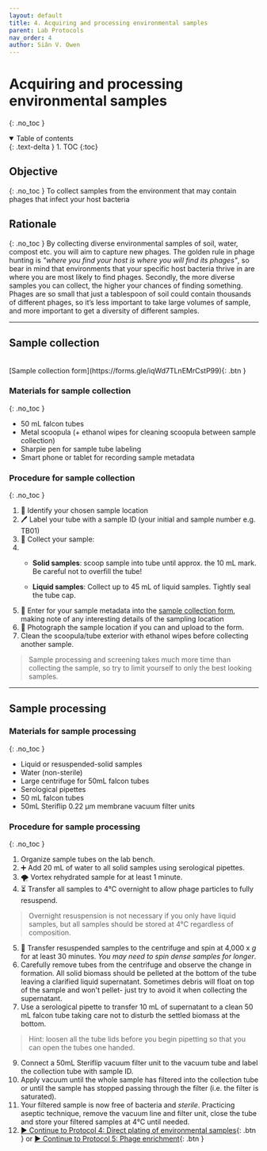 ```yaml
---
layout: default
title: 4. Acquiring and processing environmental samples
parent: Lab Protocols
nav_order: 4
author: Siân V. Owen
---
```


# Acquiring and processing environmental samples
{: .no_toc }

<details open markdown="block">
  <summary>
    Table of contents
  </summary>
  {: .text-delta }
1. TOC
{:toc}
</details>


## Objective
{: .no_toc }
To collect samples from the environment that may contain phages that infect your host bacteria

## Rationale
{: .no_toc }
By collecting diverse environmental samples of soil, water, compost etc. you will aim to capture new phages. The golden rule in phage hunting is *"where you find your host is where you will find its phages"*, so bear in mind that environments that your specific host bacteria thrive in are where you are most likely to find phages. Secondly, the more diverse samples you can collect, the higher your chances of finding something. Phages are so small that just a tablespoon of soil could contain thousands of different phages, so it’s less important to take large volumes of sample, and more important to get a diversity of different samples.

---

## Sample collection
<br>
[Sample collection form](https://forms.gle/iqWd7TLnEMrCstP99){: .btn }


### Materials for sample collection
{: .no_toc }

- 50 mL falcon tubes
- Metal scoopula (+ ethanol wipes for cleaning scoopula between sample collection)
- Sharpie pen for sample tube labeling
- Smart phone or tablet for recording sample metadata

### Procedure for sample collection
{: .no_toc }

1. 👀 Identify your chosen sample location
2. 🖊️ Label your tube with a sample ID (your initial and sample number e.g. TB01)
3. 🥄 Collect your sample:
4.  + **Solid samples**: scoop sample into tube until approx. the 10 mL mark. Be careful not to overfill the tube!

    + **Liquid samples**: Collect up to 45 mL of liquid samples. Tightly seal the tube cap.
5. 📲 Enter for your sample metadata into the [sample collection form](https://forms.gle/QUQop2DdsgYcQZwDA), making note of any interesting details of the sampling location
6. 📸 Photograph the sample location if you can and upload to the form.
7. Clean the scoopula/tube exterior with ethanol wipes before collecting another sample.

> Sample processing and screening takes much more time than collecting the sample, so try to limit yourself to only the best looking samples.

---

## Sample processing

### Materials for sample processing
{: .no_toc }

- Liquid or resuspended-solid samples
- Water (non-sterile)
- Large centrifuge for 50mL falcon tubes
- Serological pipettes
- 50 mL falcon tubes
- 50mL Steriflip 0.22 μm membrane vacuum filter units

### Procedure for sample processing
{: .no_toc }

1. Organize sample tubes on the lab bench.
2. ➕ Add 20 mL of water to all solid samples using serological pipettes.
3. 🌪 Vortex rehydrated sample for at least 1 minute.
4. ⏳ Transfer all samples to 4℃ overnight to allow phage particles to fully resuspend.
> Overnight resuspension is not necessary if you only have liquid samples, but all samples should be stored at 4°C regardless of composition.

5. 💫 Transfer resuspended samples to the centrifuge and spin at 4,000 x _g_ for at least 30 minutes. *You may need to spin dense samples for longer*.
6. Carefully remove tubes from the centrifuge and observe the change in formation. All solid biomass should be pelleted at the bottom of the tube leaving a clarified liquid supernatant. Sometimes debris will float on top of the sample and won't pellet- just try to avoid it when collecting the supernatant.
7. Use a serological pipette to transfer 10 mL of supernatant to a clean 50 mL falcon tube taking care not to disturb the settled biomass at the bottom.
> Hint: loosen all the tube lids before you begin pipetting so that you can open the tubes one handed.
9. Connect a 50mL Steriflip vacuum filter unit to the vacuum tube and label the collection tube with sample ID.
11. Apply vacuum until the whole sample has filtered into the collection tube or until the sample has stopped passing through the filter (i.e. the filter is saturated).
12. Your filtered sample is now free of bacteria and *sterile*. Practicing aseptic technique, remove the vacuum line and filter unit, close the tube and store your filtered samples at 4℃ until needed.
13. [▶ Continue to Protocol 4: Direct plating of environmental samples](./protocol_04-directplating.html){: .btn } or [▶ Continue to Protocol 5: Phage enrichment](./protocol_05-enrichments.html){: .btn }
